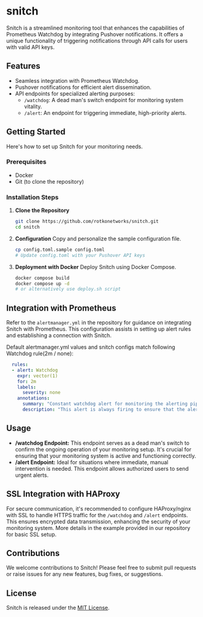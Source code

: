 # snitch

Snitch is a streamlined monitoring tool that enhances the capabilities
of Prometheus Watchdog by integrating Pushover notifications. It offers
a unique functionality of triggering notifications through API calls for
users with valid API keys.

## Features
- Seamless integration with Prometheus Watchdog.
- Pushover notifications for efficient alert dissemination.
- API endpoints for specialized alerting purposes:
  - `/watchdog`: A dead man's switch endpoint for monitoring system vitality.
  - `/alert`: An endpoint for triggering immediate, high-priority alerts.

## Getting Started

Here's how to set up Snitch for your monitoring needs.

### Prerequisites
- Docker
- Git (to clone the repository)

### Installation Steps

1. **Clone the Repository**
   ```bash
   git clone https://github.com/rotkonetworks/snitch.git
   cd snitch
   ```

2. **Configuration**
   Copy and personalize the sample configuration file.
   ```bash
   cp config.toml.sample config.toml
   # Update config.toml with your Pushover API keys
   ```

3. **Deployment with Docker**
   Deploy Snitch using Docker Compose.
   ```bash
   docker compose build
   docker compose up -d
   # or alternatively use deploy.sh script
   ```

## Integration with Prometheus

Refer to the `alertmanager.yml` in the repository for guidance on integrating
Snitch with Prometheus. This configuration assists in setting up alert rules
and establishing a connection with Snitch.

Default alertmanager.yml values and snitch configs match following Watchdog rule(2m / none):
```yaml
  rules:
  - alert: Watchdog
    expr: vector(1)
    for: 2m
    labels:
      severity: none
    annotations:
      summary: "Constant watchdog alert for monitoring the alerting pipeline."
      description: "This alert is always firing to ensure that the alerting pipeline is functional."
```

## Usage

- **/watchdog Endpoint:** This endpoint serves as a dead man's switch to confirm
the ongoing operation of your monitoring setup. It's crucial for ensuring that
your monitoring system is active and functioning correctly.
- **/alert Endpoint:** Ideal for situations where immediate, manual intervention
is needed. This endpoint allows authorized users to send urgent alerts.

## SSL Integration with HAProxy

For secure communication, it's recommended to configure HAProxy/nginx with SSL
to handle HTTPS traffic for the `/watchdog` and `/alert` endpoints. This ensures
encrypted data transmission, enhancing the security of your monitoring system.
More details in the example provided in our repository for basic SSL setup.

## Contributions

We welcome contributions to Snitch! Please feel free to submit pull requests
or raise issues for any new features, bug fixes, or suggestions.

## License

Snitch is released under the [MIT License](LICENSE).
